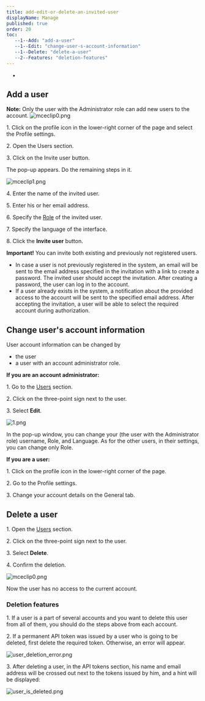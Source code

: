 ```yaml
---
title: add-edit-or-delete-an-invited-user
displayName: Manage
published: true
order: 20
toc:
   --1--Add: "add-a-user"
   --1--Edit: "change-user-s-account-information"
   --1--Delete: "delete-a-user"
   --2--Features: "deletion-features"
---
```

  
  
  
    •

Add a user
----------

**Note:** Only the user with the Administrator role can add new users to the account. <img src="https://support.gcore.com/hc/article_attachments/9048245551761/mceclip0.png" alt="mceclip0.png">

1\. Click on the profile icon in the lower-right corner of the page and select the Profile settings.

2\. Open the Users section.

3\. Click on the Invite user button.

The pop-up appears. Do the remaining steps in it. 

<img src="https://support.gcore.com/hc/article_attachments/13308596816145" alt="mceclip1.png">

4\. Enter the name of the invited user.

5\. Enter his or her email address.

6\. Specify the [Role](https://gcore.com/support/articles/115000573889/) of the invited user.

7\. Specify the language of the interface.

8\. Click the **Invite user** button.

**Important!** You can invite both existing and previously not registered users.

*   In case a user is not previously registered in the system, an email will be sent to the email address specified in the invitation with a link to create a password. The invited user should accept the invitation. After creating a password, the user can log in to the account.
*   If a user already exists in the system, a notification about the provided access to the account will be sent to the specified email address. After accepting the invitation, a user will be able to select the required account during authorization.

Change user's account information
---------------------------------

User account information can be changed by 

*   the user
*   a user with an account administrator role.

**If you are an account administrator:**

1\. Go to the [Users](https://accounts.gcore.com/profile/users) section.

2\. Click on the three-point sign next to the user.

3\. Select **Edit**.

<img src="https://support.gcore.com/hc/article_attachments/13886413369873" alt="1.png">

In the pop-up window, you can change your (the user with the Administrator role) username, Role, and Language. As for the other users, in their settings, you can change only Role. 

**If you are a user:**

1\. Click on the profile icon in the lower-right corner of the page.

2\. Go to the Profile settings.

3\. Change your account details on the General tab.

Delete a user
-------------

1\. Open the [Users](https://accounts.gcore.com/profile/users) section.

2\. Click on the three-point sign next to the user.

3\. Select **Delete**.

4\. Confirm the deletion.

<img src="https://support.gcore.com/hc/article_attachments/13885273726737" alt="mceclip0.png">

Now the user has no access to the current account.

### Deletion features

1\. If a user is a part of several accounts and you want to delete this user from all of them, you should do the steps above from each account.

2\. If a permanent API token was issued by a user who is going to be deleted, first delete the required token. Otherwise, an error will appear.

<img src="https://support.gcore.com/hc/article_attachments/13885414383121" alt="user_deletion_error.png">

3\. After deleting a user, in the API tokens section, his name and email address will be crossed out next to the tokens issued by him, and a hint will be displayed:

<img src="https://support.gcore.com/hc/article_attachments/13885416391313" alt="user_is_deleted.png">
